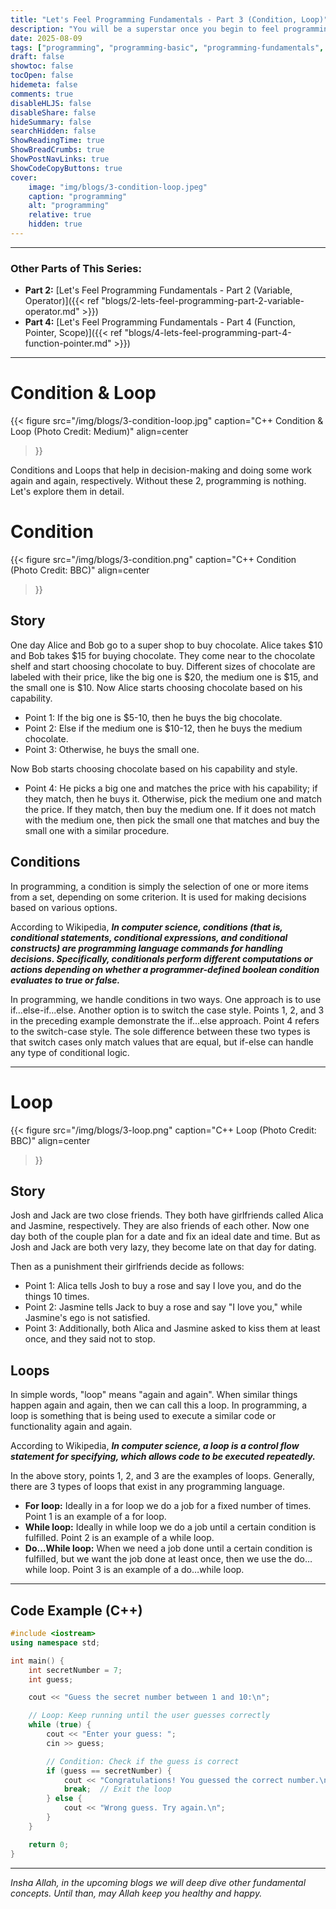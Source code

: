 ```yaml
---
title: "Let's Feel Programming Fundamentals - Part 3 (Condition, Loop)"
description: "You will be a superstar once you begin to feel programming"
date: 2025-08-09
tags: ["programming", "programming-basic", "programming-fundamentals", "condition", "loop"]
draft: false
showtoc: false
tocOpen: false
hidemeta: false
comments: true
disableHLJS: false
disableShare: false
hideSummary: false
searchHidden: false
ShowReadingTime: true
ShowBreadCrumbs: true
ShowPostNavLinks: true
ShowCodeCopyButtons: true
cover:
    image: "img/blogs/3-condition-loop.jpeg"
    caption: "programming"
    alt: "programming"
    relative: true
    hidden: true
---
```


---
### Other Parts of This Series:
- **Part 2:** [Let's Feel Programming Fundamentals - Part 2 (Variable, Operator)]({{< ref "blogs/2-lets-feel-programming-part-2-variable-operator.md" >}})
- **Part 4:** [Let's Feel Programming Fundamentals - Part 4 (Function, Pointer, Scope)]({{< ref "blogs/4-lets-feel-programming-part-4-function-pointer.md" >}})
---

# Condition & Loop
{{< figure
    src="/img/blogs/3-condition-loop.jpg"
    caption="C++ Condition & Loop (Photo Credit: Medium)"
    align=center
>}}

Conditions and Loops that help in decision-making and doing some work again and again, respectively. Without these 2, programming is nothing. Let's explore them in detail.

# Condition
{{< figure
    src="/img/blogs/3-condition.png"
    caption="C++ Condition (Photo Credit: BBC)"
    align=center
>}}

## Story
One day Alice and Bob go to a super shop to buy chocolate. Alice takes $10 and Bob takes $15 for buying chocolate. They come near to the chocolate shelf and start choosing chocolate to buy. Different sizes of chocolate are labeled with their price, like the big one is $20, the medium one is $15, and the small one is $10. Now Alice starts choosing chocolate based on his capability. 

- Point 1: If the big one is $5-10, then he buys the big chocolate.
- Point 2: Else if the medium one is $10-12, then he buys the medium chocolate.
- Point 3: Otherwise, he buys the small one.

Now Bob starts choosing chocolate based on his capability and style.

- Point 4: He picks a big one and matches the price with his capability; if they match, then he buys it. Otherwise, pick the medium one and match the price. If they match, then buy the medium one. If it does not match with the medium one, then pick the small one that matches and buy the small one with a similar procedure.


## Conditions
In programming, a condition is simply the selection of one or more items from a set, depending on some criterion. It is used for making decisions based on various options. 

According to Wikipedia, ***In computer science, conditions (that is, conditional statements, conditional expressions, and conditional constructs) are programming language commands for handling decisions. Specifically, conditionals perform different computations or actions depending on whether a programmer-defined boolean condition evaluates to true or false.*** 

In programming, we handle conditions in two ways.  One approach is to use if...else-if...else. Another option is to switch the case style.  Points 1, 2, and 3 in the preceding example demonstrate the if...else approach.  Point 4 refers to the switch-case style.  The sole difference between these two types is that switch cases only match values that are equal, but if-else can handle any type of conditional logic.

---

# Loop
{{< figure
    src="/img/blogs/3-loop.png"
    caption="C++ Loop (Photo Credit: BBC)"
    align=center
>}}

## Story
Josh and Jack are two close friends. They both have girlfriends called Alica and Jasmine, respectively. They are also friends of each other. Now one day both of the couple plan for a date and fix an ideal date and time. But as Josh and Jack are both very lazy, they become late on that day for dating.

Then as a punishment their girlfriends decide as follows:
- Point 1: Alica tells Josh to buy a rose and say I love you, and do the things 10 times.
- Point 2: Jasmine tells Jack to buy a rose and say "I love you," while Jasmine's ego is not satisfied.
- Point 3: Additionally, both Alica and Jasmine asked to kiss them at least once, and they said not to stop.

## Loops
In simple words, "loop" means "again and again". When similar things happen again and again, then we can call this a loop. In programming, a loop is something that is being used to execute a similar code or functionality again and again. 

According to Wikipedia, ***In computer science, a loop is a control flow statement for specifying, which allows code to be executed repeatedly.*** 

In the above story, points 1, 2, and 3 are the examples of loops. Generally, there are 3 types of loops that exist in any programming language.

- **For loop:** Ideally in a for loop we do a job for a fixed number of times. Point 1 is an example of a for loop.
- **While loop:** Ideally in while loop we do a job until a certain condition is fulfilled. Point 2 is an example of a while loop.
- **Do...While loop:** When we need a job done until a certain condition is fulfilled, but we want the job done at least once, then we use the do…while loop. Point 3 is an example of a do…while loop.

---
## Code Example (C++)
```c++
#include <iostream>
using namespace std;

int main() {
    int secretNumber = 7;
    int guess;

    cout << "Guess the secret number between 1 and 10:\n";

    // Loop: Keep running until the user guesses correctly
    while (true) {
        cout << "Enter your guess: ";
        cin >> guess;

        // Condition: Check if the guess is correct
        if (guess == secretNumber) {
            cout << "Congratulations! You guessed the correct number.\n";
            break;  // Exit the loop
        } else {
            cout << "Wrong guess. Try again.\n";
        }
    }

    return 0;
}
```

---

*Insha Allah, in the upcoming blogs we will deep dive other fundamental concepts. Until than, may Allah keep you healthy and happy.*